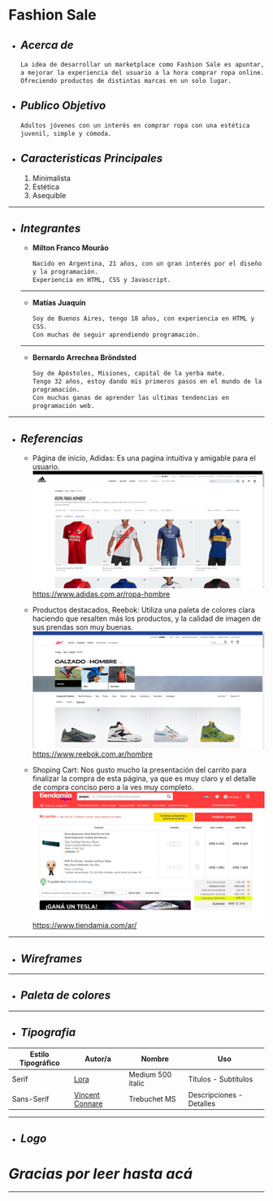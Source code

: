 
# Fashion Sale
+ ## ___Acerca de___
    ```
    La idea de desarrollar un marketplace como Fashion Sale es apuntar, a mejorar la experiencia del usuario a la hora comprar ropa online.
    Ofreciendo productos de distintas marcas en un solo lugar. 
    
+ ## ___Publico Objetivo___
    ```
    Adultos jóvenes con un interés en comprar ropa con una estética juvenil, simple y cómoda.

+ ## ___Caracteristicas Principales___
    1. Minimalista
    2. Estética
    3. Asequible
___
+ ## ___Integrantes___

	 - __Milton Franco Mourão__
        ```
        Nacido en Argentina, 21 años, con un gran interés por el diseño y la programación. 
        Experiencia en HTML, CSS y Javascript.
    ___
    - __Matías Juaquín__

        ```
        Soy de Buenos Aires, tengo 18 años, con experiencia en HTML y CSS. 
        Con muchas de seguir aprendiendo programación.
    ___


   - __Bernardo Arrechea Bröndsted__

        ```
        Soy de Apóstoles, Misiones, capital de la yerba mate. 
        Tengo 32 años, estoy dando mis primeros pasos en el mundo de la programación. 
        Con muchas ganas de aprender las ultimas tendencias en programación web.
___

+ ## ___Referencias___
	+ 	Página de inicio, Adidas:
	 	Es una pagina intuitiva y amigable para el usuario.	
		![adidas.com.ar](/Capturas/capturaAdidas.png "Página de inicio de Adidas")
		https://www.adidas.com.ar/ropa-hombre		
		
	+	Productos destacados, Reebok:
		Utiliza una paleta de colores clara haciendo que resalten más los productos, y la calidad de imagen de sus prendas son muy buenas.
		![reebok.com.ar](/Capturas/capturaRee.png "Destacados para Hombres")
		https://www.reebok.com.ar/hombre
		
	+	Shoping Cart:
		Nos gusto mucho la presentación del carrito para finalizar la compra de esta página, ya que es muy claro y el detalle de compra conciso pero a la ves muy 			completo.
		![tiendamia.com/ar](/Capturas/tiendamia.jpg "Ejemplo de shopping cart")
		https://www.tiendamia.com/ar/
___


+ ## ___Wireframes___
			
___


+ ## ___Paleta de colores___
    
___
+ ## ___Tipografia___
| Estilo Tipográfico | Autor/a | Nombre | Uso|
| ------ | ------ | ------ | ------ |
| Serif | [Lora](https://fonts.google.com/specimen/Lora?preview.text=Fashion%20Sale&preview.text_type=custom#standard-styles) | Medium 500 italic | Títulos - Subtítulos
| Sans-Serif | [Vincent Connare](https://www.cufonfonts.com/font/trebuchet-ms-2) | Trebuchet MS | Descripciones - Detalles
___
+ ## ___Logo___


# ***Gracias por leer hasta acá***
___
